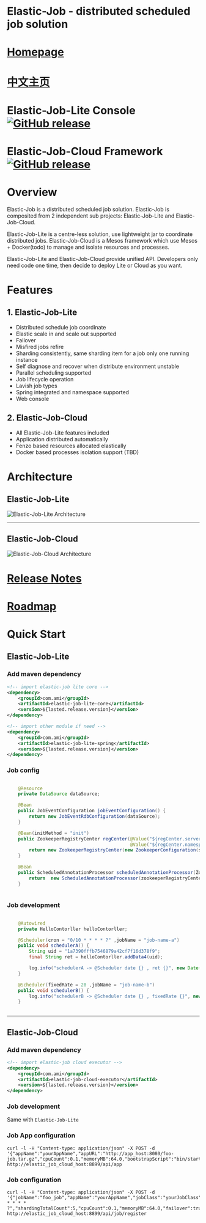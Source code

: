 # Elastic-Job - distributed scheduled job solution

# [Homepage](http://elasticjob.io/)

# [中文主页](http://elasticjob.io/index_zh.html)

# Elastic-Job-Lite Console [![GitHub release](https://img.shields.io/badge/release-download-orange.svg)](https://elasticjob.io/dist/elastic-job-lite-console-2.1.5.tar.gz)

# Elastic-Job-Cloud Framework[![GitHub release](https://img.shields.io/badge/release-download-orange.svg)](https://elasticjob.io/dist/elastic-job-cloud-scheduler-2.1.5.tar.gz)

# Overview

Elastic-Job is a distributed scheduled job solution. Elastic-Job is composited from 2 independent sub projects: Elastic-Job-Lite and Elastic-Job-Cloud.

Elastic-Job-Lite is a centre-less solution, use lightweight jar to coordinate distributed jobs.
Elastic-Job-Cloud is a Mesos framework which use Mesos + Docker(todo) to manage and isolate resources and processes.

Elastic-Job-Lite and Elastic-Job-Cloud provide unified API. Developers only need code one time, then decide to deploy Lite or Cloud as you want.

# Features

## 1. Elastic-Job-Lite

* Distributed schedule job coordinate
* Elastic scale in and scale out supported
* Failover
* Misfired jobs refire
* Sharding consistently, same sharding item for a job only one running instance
* Self diagnose and recover when distribute environment unstable
* Parallel scheduling supported
* Job lifecycle operation
* Lavish job types
* Spring integrated and namespace supported
* Web console

## 2. Elastic-Job-Cloud
* All Elastic-Job-Lite features included
* Application distributed automatically
* Fenzo based resources allocated elastically
* Docker based processes isolation support (TBD)

# Architecture

## Elastic-Job-Lite

![Elastic-Job-Lite Architecture](http://ovfotjrsi.bkt.clouddn.com/docs/img/architecture/elastic_job_lite.png)
***

## Elastic-Job-Cloud

![Elastic-Job-Cloud Architecture](http://ovfotjrsi.bkt.clouddn.com/docs/img/architecture/elastic_job_cloud.png)


# [Release Notes](https://github.com/elasticjob/elastic-job/releases)

# [Roadmap](ROADMAP.md)

# Quick Start

## Elastic-Job-Lite

### Add maven dependency

```xml
<!-- import elastic-job lite core -->
<dependency>
    <groupId>com.ami</groupId>
    <artifactId>elastic-job-lite-core</artifactId>
    <version>${lasted.release.version}</version>
</dependency>

<!-- import other module if need -->
<dependency>
    <groupId>com.ami</groupId>
    <artifactId>elastic-job-lite-spring</artifactId>
    <version>${lasted.release.version}</version>
</dependency>
```
### Job config

```java

    @Resource
    private DataSource dataSource;

    @Bean
    public JobEventConfiguration jobEventConfiguration() {
        return new JobEventRdbConfiguration(dataSource);
    }

    @Bean(initMethod = "init")
    public ZookeeperRegistryCenter regCenter(@Value("${regCenter.serverList}") final String serverList,
                                             @Value("${regCenter.namespace}") final String namespace) {
        return new ZookeeperRegistryCenter(new ZookeeperConfiguration(serverList, namespace));
    }

    @Bean
    public ScheduledAnnotationProcessor scheduledAnnotationProcessor(ZookeeperRegistryCenter zookeeperRegistryCenter,JobEventConfiguration jobEventConfiguration){
        return  new ScheduledAnnotationProcessor(zookeeperRegistryCenter, jobEventConfiguration);
    }
    
```

### Job development
```java

    @Autowired
    private HelloContorller helloContorller;

    @Scheduler(cron = "0/10 * * * * ?" ,jobName = "job-name-a")
    public void schedulerA() {
        String uid = "1a7390fffb7546879a42cf7f16d378f9";
        final String ret = helloContorller.addData4(uid);

        log.info("schedulerA -> @Scheduler date {} , ret {}", new Date(), ret);
    }

    @Scheduler(fixedRate = 20 ,jobName = "job-name-b")
    public void schedulerB() {
        log.info("schedulerB -> @Scheduler date {} , fixedRate {}", new Date(), 20L);
    }
    
```

***

## Elastic-Job-Cloud

### Add maven dependency

```xml
<!-- import elastic-job cloud executor -->
<dependency>
    <groupId>com.ami</groupId>
    <artifactId>elastic-job-cloud-executor</artifactId>
    <version>${lasted.release.version}</version>
</dependency>
```

### Job development

Same with `Elastic-Job-Lite`

### Job App configuration

```shell
curl -l -H "Content-type: application/json" -X POST -d '{"appName":"yourAppName","appURL":"http://app_host:8080/foo-job.tar.gz","cpuCount":0.1,"memoryMB":64.0,"bootstrapScript":"bin/start.sh","appCacheEnable":true}' http://elastic_job_cloud_host:8899/api/app
```

### Job configuration

```shell
curl -l -H "Content-type: application/json" -X POST -d '{"jobName":"foo_job","appName":"yourAppName","jobClass":"yourJobClass","jobType":"SIMPLE","jobExecutionType":"TRANSIENT","cron":"0/5 * * * * ?","shardingTotalCount":5,"cpuCount":0.1,"memoryMB":64.0,"failover":true,"misfire":true,"bootstrapScript":"bin/start.sh"}' http://elastic_job_cloud_host:8899/api/job/register
```

